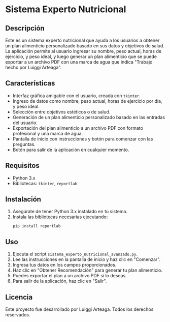 
# Sistema Experto Nutricional

## Descripción

Este es un sistema experto nutricional que ayuda a los usuarios a obtener un plan alimenticio personalizado basado en sus datos y objetivos de salud. La aplicación permite al usuario ingresar su nombre, peso actual, horas de ejercicio, y peso ideal, y luego generar un plan alimenticio que se puede exportar a un archivo PDF con una marca de agua que indica "Trabajo hecho por Luiggi Arteaga".

## Características

- Interfaz gráfica amigable con el usuario, creada con `tkinter`.
- Ingreso de datos como nombre, peso actual, horas de ejercicio por día, y peso ideal.
- Selección entre objetivos estéticos o de salud.
- Generación de un plan alimenticio personalizado basado en las entradas del usuario.
- Exportación del plan alimenticio a un archivo PDF con formato profesional y una marca de agua.
- Pantalla de inicio con instrucciones y botón para comenzar con las preguntas.
- Botón para salir de la aplicación en cualquier momento.

## Requisitos

- Python 3.x
- Bibliotecas: `tkinter`, `reportlab`

## Instalación

1. Asegúrate de tener Python 3.x instalado en tu sistema.
2. Instala las bibliotecas necesarias ejecutando:
   ```
   pip install reportlab
   ```

## Uso

1. Ejecuta el script `sistema_experto_nutricional_avanzado.py`.
2. Lee las instrucciones en la pantalla de inicio y haz clic en "Comenzar".
3. Ingresa tus datos en los campos proporcionados.
4. Haz clic en "Obtener Recomendación" para generar tu plan alimenticio.
5. Puedes exportar el plan a un archivo PDF si lo deseas.
6. Para salir de la aplicación, haz clic en "Salir".

## Licencia

Este proyecto fue desarrollado por Luiggi Arteaga. Todos los derechos reservados.
